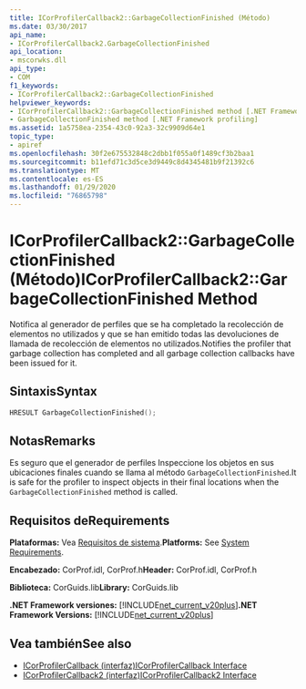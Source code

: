 ```yaml
---
title: ICorProfilerCallback2::GarbageCollectionFinished (Método)
ms.date: 03/30/2017
api_name:
- ICorProfilerCallback2.GarbageCollectionFinished
api_location:
- mscorwks.dll
api_type:
- COM
f1_keywords:
- ICorProfilerCallback2::GarbageCollectionFinished
helpviewer_keywords:
- ICorProfilerCallback2::GarbageCollectionFinished method [.NET Framework profiling]
- GarbageCollectionFinished method [.NET Framework profiling]
ms.assetid: 1a5758ea-2354-43c0-92a3-32c9909d64e1
topic_type:
- apiref
ms.openlocfilehash: 30f2e675532848c2dbb1f055a0f1489cf3b2baa1
ms.sourcegitcommit: b11efd71c3d5ce3d9449c8d4345481b9f21392c6
ms.translationtype: MT
ms.contentlocale: es-ES
ms.lasthandoff: 01/29/2020
ms.locfileid: "76865798"
---
```

# <a name="icorprofilercallback2garbagecollectionfinished-method"></a><span data-ttu-id="31ef3-102">ICorProfilerCallback2::GarbageCollectionFinished (Método)</span><span class="sxs-lookup"><span data-stu-id="31ef3-102">ICorProfilerCallback2::GarbageCollectionFinished Method</span></span>
<span data-ttu-id="31ef3-103">Notifica al generador de perfiles que se ha completado la recolección de elementos no utilizados y que se han emitido todas las devoluciones de llamada de recolección de elementos no utilizados.</span><span class="sxs-lookup"><span data-stu-id="31ef3-103">Notifies the profiler that garbage collection has completed and all garbage collection callbacks have been issued for it.</span></span>  
  
## <a name="syntax"></a><span data-ttu-id="31ef3-104">Sintaxis</span><span class="sxs-lookup"><span data-stu-id="31ef3-104">Syntax</span></span>  
  
```cpp  
HRESULT GarbageCollectionFinished();  
```  
  
## <a name="remarks"></a><span data-ttu-id="31ef3-105">Notas</span><span class="sxs-lookup"><span data-stu-id="31ef3-105">Remarks</span></span>  
 <span data-ttu-id="31ef3-106">Es seguro que el generador de perfiles Inspeccione los objetos en sus ubicaciones finales cuando se llama al método `GarbageCollectionFinished`.</span><span class="sxs-lookup"><span data-stu-id="31ef3-106">It is safe for the profiler to inspect objects in their final locations when the `GarbageCollectionFinished` method is called.</span></span>  
  
## <a name="requirements"></a><span data-ttu-id="31ef3-107">Requisitos de</span><span class="sxs-lookup"><span data-stu-id="31ef3-107">Requirements</span></span>  
 <span data-ttu-id="31ef3-108">**Plataformas:** Vea [Requisitos de sistema](../../../../docs/framework/get-started/system-requirements.md).</span><span class="sxs-lookup"><span data-stu-id="31ef3-108">**Platforms:** See [System Requirements](../../../../docs/framework/get-started/system-requirements.md).</span></span>  
  
 <span data-ttu-id="31ef3-109">**Encabezado:** CorProf.idl, CorProf.h</span><span class="sxs-lookup"><span data-stu-id="31ef3-109">**Header:** CorProf.idl, CorProf.h</span></span>  
  
 <span data-ttu-id="31ef3-110">**Biblioteca:** CorGuids.lib</span><span class="sxs-lookup"><span data-stu-id="31ef3-110">**Library:** CorGuids.lib</span></span>  
  
 <span data-ttu-id="31ef3-111">**.NET Framework versiones:** [!INCLUDE[net_current_v20plus](../../../../includes/net-current-v20plus-md.md)]</span><span class="sxs-lookup"><span data-stu-id="31ef3-111">**.NET Framework Versions:** [!INCLUDE[net_current_v20plus](../../../../includes/net-current-v20plus-md.md)]</span></span>  
  
## <a name="see-also"></a><span data-ttu-id="31ef3-112">Vea también</span><span class="sxs-lookup"><span data-stu-id="31ef3-112">See also</span></span>

- [<span data-ttu-id="31ef3-113">ICorProfilerCallback (interfaz)</span><span class="sxs-lookup"><span data-stu-id="31ef3-113">ICorProfilerCallback Interface</span></span>](icorprofilercallback-interface.md)
- [<span data-ttu-id="31ef3-114">ICorProfilerCallback2 (interfaz)</span><span class="sxs-lookup"><span data-stu-id="31ef3-114">ICorProfilerCallback2 Interface</span></span>](icorprofilercallback2-interface.md)
